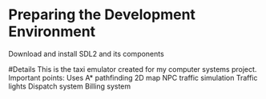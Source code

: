 
# Preparing the Development Environment
Download and install SDL2 and its components

#Details
This is the taxi emulator created for my computer systems project.
Important points:
Uses A* pathfinding
2D map
NPC traffic simulation
Traffic lights
Dispatch system
Billing system
